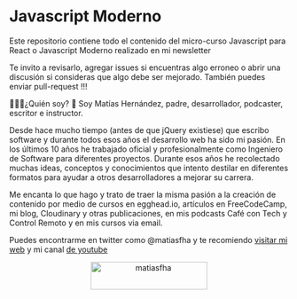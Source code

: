# Javascript Moderno

Este repositorio contiene todo el contenido del micro-curso Javascript para React o Javascript Moderno realizado en mi newsletter

Te invito a revisarlo, agregar issues si encuentras algo erroneo o abrir una discusión si consideras que algo debe ser mejorado.
También puedes enviar pull-request !!!

👨🏻‍💻¿Quién soy?
👋 Soy Matías Hernández, padre, desarrollador, podcaster, escritor e instructor.

Desde hace mucho tiempo (antes de que jQuery existiese) que escribo software y durante todos esos años el desarrollo web ha sido mi pasión. En los últimos 10 años he trabajado oficial y profesionalmente como Ingeniero de Software para diferentes proyectos. Durante esos años he recolectado muchas ideas, conceptos y conocimientos que intento destilar en diferentes formatos para ayudar a otros desarrolladores a mejorar su carrera.

Me encanta lo que hago y trato de traer la misma pasión a la creación de contenido por medio de cursos en egghead.io, artículos en FreeCodeCamp, mi blog, Cloudinary y otras publicaciones, en mis podcasts Café con Tech y Control Remoto y en mis cursos via email.

Puedes encontrarme en twitter como @matiasfha y te recomiendo [visitar mi web](https://matiashernandez.dev) y mi canal [de youtube](https://youtube.com/@matiasfha)

<center>
<p><a href="https://www.buymeacoffee.com/matiasfha"> <img src="https://cdn.buymeacoffee.com/buttons/v2/default-yellow.png" height="50" width="210" alt="matiasfha" /></a></p><br><br>
</center>
